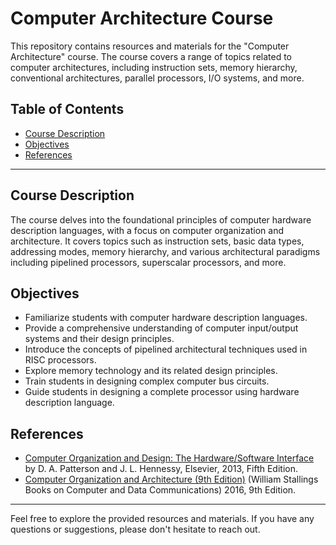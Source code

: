 # Computer Architecture Course

This repository contains resources and materials for the "Computer Architecture" course. The course covers a range of topics related to computer architectures, including instruction sets, memory hierarchy, conventional architectures, parallel processors, I/O systems, and more.

## Table of Contents

- [Course Description](#course-description)
- [Objectives](#objectives)
- [References](#references)

---

## Course Description

The course delves into  the foundational principles of computer hardware description languages, with a focus on computer organization and architecture. It covers topics such as instruction sets, basic data types, addressing modes, memory hierarchy, and various architectural paradigms including pipelined processors, superscalar processors, and more.

## Objectives

- Familiarize students with computer hardware description languages.
- Provide a comprehensive understanding of computer input/output systems and their design principles.
- Introduce the concepts of pipelined architectural techniques used in RISC processors.
- Explore memory technology and its related design principles.
- Train students in designing complex computer bus circuits.
- Guide students in designing a complete processor using hardware description language.

## References

- [Computer Organization and Design: The Hardware/Software Interface](https://www.elsevier.com/books/computer-organization-and-design/patterson/978-0-12-407726-3) by D. A. Patterson and J. L. Hennessy, Elsevier, 2013, Fifth Edition.
- [Computer Organization and Architecture (9th Edition)](https://www.amazon.com/Computer-Organization-Architecture-William-Stallings/dp/013293633X) (William Stallings Books on Computer and Data Communications) 2016, 9th Edition.

---

Feel free to explore the provided resources and materials. If you have any questions or suggestions, please don't hesitate to reach out.
